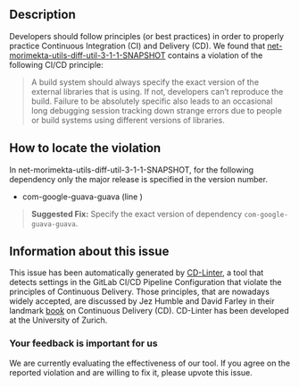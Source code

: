 
## Description
Developers should follow principles (or best practices) in order to properly practice Continuous Integration (CI) and Delivery (CD).
We found that [net-morimekta-utils-diff-util-3-1-1-SNAPSHOT](https://gitlab.com/morimekta/diff-util/blob/master/.gitlab-ci.yml) contains a violation of the following CI/CD principle:

> A build system should always specify the exact version of the external libraries that is using.
If not, developers can’t reproduce the build. Failure to be absolutely specific also leads to an occasional long debugging session tracking down strange errors due to people or build systems using different versions of libraries.

## How to locate the violation

In net-morimekta-utils-diff-util-3-1-1-SNAPSHOT, for the following dependency only the major release is specified in the version number.

* com-google-guava-guava (line )

> **Suggested Fix:** Specify the exact version of dependency `com-google-guava-guava`.

## Information about this issue

This issue has been automatically generated by [CD-Linter](https://gitlab.com/Jancso/configuration-analytics), a tool that detects settings in the GitLab CI/CD Pipeline Configuration that violate the principles of Continuous Delivery. Those principles, that are nowadays widely accepted, are discussed by Jez Humble and David Farley in their landmark [book](https://www.oreilly.com/library/view/continuous-delivery-reliable/9780321670250/) on Continuous Delivery (CD). CD-Linter has been developed at the University of Zurich.

### Your feedback is important for us
We are currently evaluating the effectiveness of our tool. If you agree on the reported violation and are willing to fix it, please upvote this issue.